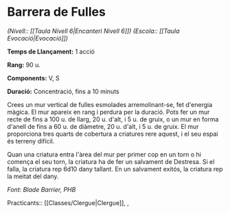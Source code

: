 # Barrera de Fulles

*(Nivell:: [[Taula Nivell 6|Encanteri Nivell 6]]) (Escola:: [[Taula Evocació|Evocació]])*

**Temps de Llançament:** 1 acció

**Rang:** 90 u.

**Components:** V, S

**Duració:** Concentració, fins a 10 minuts

Crees un mur vertical de fulles esmolades arremolinant-se, fet d'energia màgica. El mur apareix en rang i perdura per la duració. Pots fer un mur recte de fins a 100 u. de llarg, 20 u. d'alt, i 5 u. de gruix, o un mur en forma d'anell de fins a 60 u. de diàmetre, 20 u. d'alt, i 5 u. de gruix. El mur proporciona tres quarts de cobertura a criatures rere aquest, i el seu espai és terreny difícil.

Quan una criatura entra l'àrea del mur per primer cop en un torn o hi comença el seu torn, la criatura ha de fer un salvament de Destresa. Si el falla, la criatura rep 6d10 dany tallant. En un salvament exitós, la criatura rep la meitat del dany.


*Font: Blade Barrier, PHB*



Practicants:: [[Classes/Clergue|Clergue]], ,